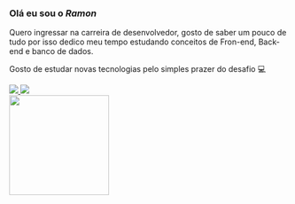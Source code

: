 ### Olá eu sou o *Ramon*  

Quero ingressar na carreira de desenvolvedor, gosto de saber um pouco de tudo por isso dedico meu tempo estudando conceitos de Fron-end, Back-end e banco de dados.

Gosto de estudar novas tecnologias pelo simples prazer do desafio 💻

<a href = "mailto:ramombosi2015@gmail.com">
  <img src="https://img.shields.io/badge/-Gmail-%23333?style=for-the-badge&logo=gmail&logoColor=white" target="_blank">
</a>
<a href="https://www.linkedin.com/in/ramon-bosi-397743243" target="_blank">
  <img src="https://img.shields.io/badge/-LinkedIn-%230077B5?style=for-the-badge&logo=linkedin&logoColor=white" target="_blank">
</a> 


<div>
  <a href="https://github.com/RamonBosi">
  <img height="180em" src="https://github-readme-stats.vercel.app/api/top-langs/?username=RamonBosi&layout=compact&langs_count=7&theme=dracula"/>
</div>
